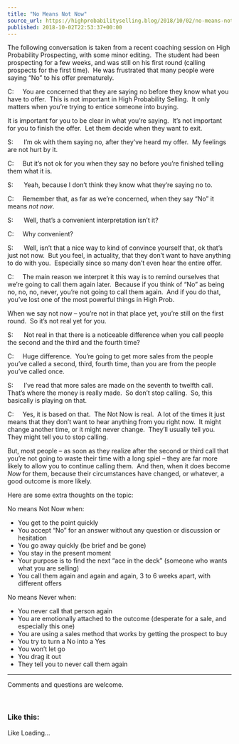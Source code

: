 ```yaml
---
title: "No Means Not Now"
source_url: https://highprobabilityselling.blog/2018/10/02/no-means-not-now
published: 2018-10-02T22:53:37+00:00
---
```

The following conversation is taken from a recent coaching session on High Probability Prospecting, with some minor editing.  The student had been prospecting for a few weeks, and was still on his first round (calling prospects for the first time).  He was frustrated that many people were saying “No” to his offer prematurely.


C:     You are concerned that they are saying no before they know what you have to offer.  This is not important in High Probability Selling.  It only matters when you’re trying to entice someone into buying.


It is important for you to be clear in what you’re saying.  It’s not important for you to finish the offer.  Let them decide when they want to exit.


S:      I’m ok with them saying no, after they’ve heard my offer.  My feelings are not hurt by it.


C:     But it’s not ok for you when they say no before you’re finished telling them what it is.


S:      Yeah, because I don’t think they know what they’re saying no to.


C:     Remember that, as far as we’re concerned, when they say “No” it means *not now*.


S:      Well, that’s a convenient interpretation isn’t it?


C:     Why convenient?


S:      Well, isn’t that a nice way to kind of convince yourself that, ok that’s just not now.  But you feel, in actuality, that they don’t want to have anything to do with you.  Especially since so many don’t even hear the entire offer.


C:     The main reason we interpret it this way is to remind ourselves that we’re going to call them again later.  Because if you think of “No” as being no, no, no, never, you’re not going to call them again.  And if you do that, you’ve lost one of the most powerful things in High Prob.


When we say not now – you’re not in that place yet, you’re still on the first round.  So it’s not real yet for you.


S:      Not real in that there is a noticeable difference when you call people the second and the third and the fourth time?


C:     Huge difference.  You’re going to get more sales from the people you’ve called a second, third, fourth time, than you are from the people you’ve called once.


S:      I’ve read that more sales are made on the seventh to twelfth call.  That’s where the money is really made.  So don’t stop calling.  So, this basically is playing on that.


C:     Yes, it is based on that.  The Not Now is real.  A lot of the times it just means that they don’t want to hear anything from you right now.  It might change another time, or it might never change.  They’ll usually tell you.  They might tell you to stop calling.


But, most people – as soon as they realize after the second or third call that you’re not going to waste their time with a long spiel – they are far more likely to allow you to continue calling them.  And then, when it does become *Now* for them, because their circumstances have changed, or whatever, a good outcome is more likely.


Here are some extra thoughts on the topic:


No means Not Now when:


* You get to the point quickly
* You accept “No” for an answer without any question or discussion or hesitation
* You go away quickly (be brief and be gone)
* You stay in the present moment
* Your purpose is to find the next “ace in the deck” (someone who wants what you are selling)
* You call them again and again and again, 3 to 6 weeks apart, with different offers


No means Never when:


* You never call that person again
* You are emotionally attached to the outcome (desperate for a sale, and especially this one)
* You are using a sales method that works by getting the prospect to buy
* You try to turn a No into a Yes
* You won’t let go
* You drag it out
* They tell you to never call them again




---


Comments and questions are welcome.


 


### Like this:

Like Loading...
